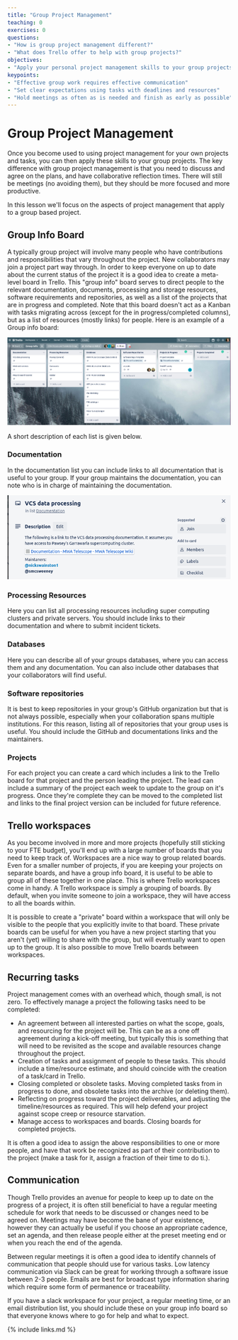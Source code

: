 ```yaml
---
title: "Group Project Management"
teaching: 0
exercises: 0
questions:
- "How is group project management different?"
- "What does Trello offer to help with group projects?"
objectives:
- "Apply your personal project management skills to your group projects"
keypoints:
- "Effective group work requires effective communication"
- "Set clear expectations using tasks with deadlines and resources"
- "Hold meetings as often as is needed and finish as early as possible"
---
```


# Group Project Management
Once you become used to using project management for your own projects and tasks, you can then apply these skills to your group projects.
The key difference with group project management is that you need to discuss and agree on the plans, and have collaborative reflection times.
There will still be meetings (no avoiding them), but they should be more focused and more productive.

In this lesson we'll focus on the aspects of project management that apply to a group based project.

## Group Info Board
A typically group project will involve many people who have contributions and responsibilities that vary throughout the project.
New collaborators may join a project part way through.
In order to keep everyone on up to date about the current status of the project it is a good idea to create a meta-level board in Trello.
This "group info" board serves to direct people to the relevant documentation, documents, processing and storage resources, software requirements and repositories, as well as a list of the projects that are in progress and completed.
Note that this board doesn't act as a Kanban with tasks migrating across (except for the in progress/completed columns), but as a list of resources (mostly links) for people.
Here is an example of a Group info board:

![group_info](../fig/group_info.png)

A short description of each list is given below.

### Documentation
In the documentation list you can include links to all documentation that is useful to your group.
If your group maintains the documentation, you can note who is in charge of maintaining the documentation.

![group_info_documentation](../fig/group_info_documentation.png)

### Processing Resources
Here you can list all processing resources including super computing clusters and private servers.
You should include links to their documentation and where to submit incident tickets.

### Databases
Here you can describe all of your groups databases, where you can access them and any documentation.
You can also include other databases that your collaborators will find useful.

### Software repositories
It is best to keep repositories in your group's GitHub organization but that is not always possible, especially when your collaboration spans multiple institutions.
For this reason, listing all of repositories that your group uses is useful.
You should include the GitHub and documentations links and the maintainers.

### Projects
For each project you can create a card which includes a link to the Trello board for that project and the person leading the project.
The lead can include a summary of the project each week to update to the group on it's progress.
Once they're complete they can be moved to the completed list and links to the final project version can be included for future reference.

## Trello workspaces
As you become involved in more and more projects (hopefully still sticking to your FTE budget), you'll end up with a large number of boards that you need to keep track of.
Workspaces are a nice way to group related boards.
Even for a smaller number of projects, if you are keeping your projects on separate boards, and have a group info board, it is useful to be able to group all of these together in one place.
This is where Trello workspaces come in handy.
A Trello workspace is simply a grouping of boards.
By default, when you invite someone to join a workspace, they will have access to all the boards within.

It is possible to create a "private" board within a workspace that will only be visible to the people that you explicitly invite to that board.
These private boards can be useful for when you have a new project starting that you aren't (yet) willing to share with the group, but will eventually want to open up to the group.
It is also possible to move Trello boards between workspaces.


## Recurring tasks
Project management comes with an overhead which, though small, is not zero.
To effectively manage a project the following tasks need to be completed:
- An agreement between all interested parties on what the scope, goals, and resourcing for the project will be. This can be as a one off agreement during a kick-off meeting, but typically this is something that will need to be revisited as the scope and available resources change throughout the project.
- Creation of tasks and assignment of people to these tasks. This should include a time/resource estimate, and should coincide with the creation of a task/card in Trello.
- Closing completed or obsolete tasks. Moving completed tasks from in progress to done, and obsolete tasks into the archive (or deleting them).
- Reflecting on progress toward the project deliverables, and adjusting the timeline/resources as required. This will help defend your project against scope creep or resource starvation.
- Manage access to workspaces and boards. Closing boards for completed projects. 

It is often a good idea to assign the above responsibilities to one or more people, and have that work be recognized as part of their contribution to the project (make a task for it, assign a fraction of their time to do ti.).


## Communication
Though Trello provides an avenue for people to keep up to date on the progress of a project, it is often still beneficial to have a regular meeting schedule for work that needs to be discussed or changes need to be agreed on.
Meetings may have become the bane of your existence, however they can actually be useful if you choose an appropriate cadence, set an agenda, and then release people either at the preset meeting end or when you reach the end of the agenda.

Between regular meetings it is often a good idea to identify channels of communication that people should use for various tasks.
Low latency communication via Slack can be great for working through a software issue between 2-3 people.
Emails are best for broadcast type information sharing which require some form of permanence or traceability.

If you have a slack workspace for your project, a regular meeting time, or an email distribution list, you should include these on your group info board so that everyone knows where to go for help and what to expect.

{% include links.md %}

